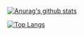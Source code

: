 [![Anurag's github stats](https://github-readme-stats.vercel.app/api?username=felix990302&count_private=true&show_icons=true&theme=radical)](https://github.com/anuraghazra/github-readme-stats)

[![Top Langs](https://github-readme-stats.vercel.app/api/top-langs/?username=felix990302)](https://github.com/anuraghazra/github-readme-stats)
